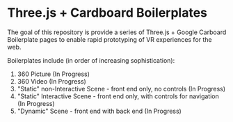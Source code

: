# Three.js + Cardboard Boilerplates
The goal of this repository is provide a series of Three.js + Google Carboard Boilerplate pages to enable rapid prototyping of VR experiences for the web.

Boilerplates include (in order of increasing sophistication):

1.  360 Picture (In Progress)
2.  360 Video (In Progress)
3.  "Static" non-Interactive Scene - front end only, no controls (In Progress)
4.  "Static" Interactive Scene - front end only, with controls for navigation (In Progress)
5.  "Dynamic" Scene - front end with back end (In Progress)
